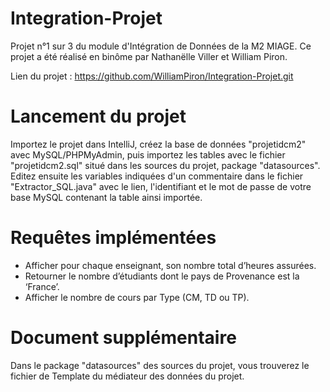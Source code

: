 # Integration-Projet

Projet n°1 sur 3 du module d'Intégration de Données de la M2 MIAGE.
Ce projet a été réalisé en binôme par Nathanëlle Viller et William Piron.

Lien du projet : https://github.com/WilliamPiron/Integration-Projet.git

# Lancement du projet 

Importez le projet dans IntelliJ, créez la base de données "projetidcm2" avec MySQL/PHPMyAdmin, puis importez les tables avec le fichier "projetidcm2.sql" situé dans les sources du projet, package "datasources". Editez ensuite les variables indiquées d'un commentaire dans le fichier "Extractor_SQL.java" avec le lien, l'identifiant et le mot de passe de votre base MySQL contenant la table ainsi importée.

# Requêtes implémentées 

* Afficher pour chaque enseignant, son nombre total d’heures assurées.
* Retourner le nombre d’étudiants dont le pays de Provenance est la ‘France’.
* Afficher le nombre de cours par Type (CM, TD ou TP).

# Document supplémentaire

Dans le package "datasources" des sources du projet, vous trouverez le fichier de Template du médiateur des données du projet.
